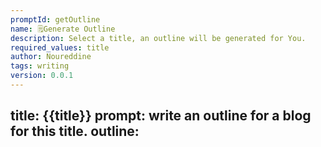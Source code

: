 ```yaml
---
promptId: getOutline
name: 🗒️Generate Outline
description: Select a title, an outline will be generated for You.
required_values: title
author: Noureddine
tags: writing
version: 0.0.1
---
```

title:
{{title}}
prompt:
write an outline for a blog for this title.
outline:
-